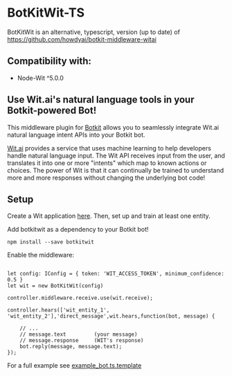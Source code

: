 # BotKitWit-TS

BotKitWit is an alternative, typescript, version (up to date) of https://github.com/howdyai/botkit-middleware-witai

## Compatibility with:
* Node-Wit ^5.0.0

## Use Wit.ai's natural language tools in your Botkit-powered Bot!

This middleware plugin for [Botkit](http://howdy.ai/botkit) allows you
to seamlessly integrate Wit.ai natural language intent APIs into your Botkit bot.

[Wit.ai](http://wit.ai) provides a service that uses machine learning to
help developers handle natural language input.  The Wit API receives input
from the user, and translates it into one or more "intents" which map to known
actions or choices.  The power of Wit is that it can continually be trained
to understand more and more responses without changing the underlying bot code!

## Setup

Create a Wit application [here](https://wit.ai/apps/new).  Then, set up and
train at least one entity.

Add botkitwit as a dependency to your Botkit bot!

```
npm install --save botkitwit
```

Enable the middleware:

```

let config: IConfig = { token: 'WIT_ACCESS_TOKEN', minimum_confidence: 0.5 }
let wit = new BotKitWit(config)

controller.middleware.receive.use(wit.receive);

controller.hears(['wit_entity_1', 'wit_entity_2'],'direct_message',wit.hears,function(bot, message) {

    // ...
    // message.text         (your message)
    // message.response     (WIT's response)
    bot.reply(message, message.text);
});
```

For a full example see [example_bot.ts.template](example_bot.ts.template)